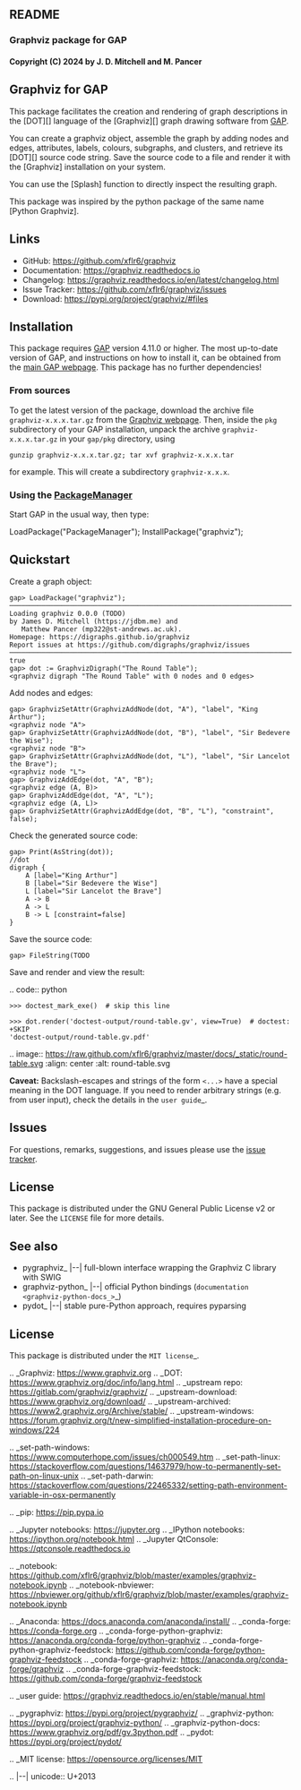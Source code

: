 ## README

### Graphviz package for GAP

#### Copyright (C) 2024 by J. D. Mitchell and M. Pancer

## Graphviz for GAP

This package facilitates the creation and rendering of graph
descriptions in the [DOT][] language of the [Graphviz][] graph drawing
software from [GAP][].

You can create a graphviz object, assemble the graph by adding nodes and
edges, attributes, labels, colours, subgraphs, and clusters, and
retrieve its [DOT][] source code string. Save the source code to a file
and render it with the [Graphviz] installation on your system.

You can use the [Splash] function to directly inspect the resulting
graph.

This package was inspired by the python package of the same name
[Python Graphviz].

## Links

- GitHub: https://github.com/xflr6/graphviz
- Documentation: https://graphviz.readthedocs.io
- Changelog: https://graphviz.readthedocs.io/en/latest/changelog.html
- Issue Tracker: https://github.com/xflr6/graphviz/issues
- Download: https://pypi.org/project/graphviz/#files

## Installation

This package requires [GAP][] version 4.11.0 or higher.  The most
up-to-date version of GAP, and instructions on how to install it, can be
obtained from the [main GAP webpage](https://www.gap-system.org). This
package has no further dependencies!

### From sources

To get the latest version of the package, download the archive file
`graphviz-x.x.x.tar.gz` from the [Graphviz webpage][]. Then, inside the
`pkg` subdirectory of your GAP installation, unpack the archive
`graphviz-x.x.x.tar.gz` in your `gap/pkg` directory, using

    gunzip graphviz-x.x.x.tar.gz; tar xvf graphviz-x.x.x.tar

for example.  This will create a subdirectory `graphviz-x.x.x`.

### Using the [PackageManager][]

Start GAP in the usual way, then type:

   LoadPackage("PackageManager");
   InstallPackage("graphviz");

## Quickstart

Create a graph object:

    gap> LoadPackage("graphviz");
    ───────────────────────────────────────────────────────────────────────────────────
    Loading graphviz 0.0.0 (TODO)
    by James D. Mitchell (https://jdbm.me) and
       Matthew Pancer (mp322@st-andrews.ac.uk).
    Homepage: https://digraphs.github.io/graphviz
    Report issues at https://github.com/digraphs/graphviz/issues
    ───────────────────────────────────────────────────────────────────────────────────
    true
    gap> dot := GraphvizDigraph("The Round Table");
    <graphviz digraph "The Round Table" with 0 nodes and 0 edges>

Add nodes and edges:

    gap> GraphvizSetAttr(GraphvizAddNode(dot, "A"), "label", "King Arthur");
    <graphviz node "A">
    gap> GraphvizSetAttr(GraphvizAddNode(dot, "B"), "label", "Sir Bedevere the Wise");
    <graphviz node "B">
    gap> GraphvizSetAttr(GraphvizAddNode(dot, "L"), "label", "Sir Lancelot the Brave");
    <graphviz node "L">
    gap> GraphvizAddEdge(dot, "A", "B");
    <graphviz edge (A, B)>
    gap> GraphvizAddEdge(dot, "A", "L");
    <graphviz edge (A, L)>
    gap> GraphvizSetAttr(GraphvizAddEdge(dot, "B", "L"), "constraint", false);

Check the generated source code:

    gap> Print(AsString(dot));
    //dot
    digraph {
        A [label="King Arthur"]
        B [label="Sir Bedevere the Wise"]
        L [label="Sir Lancelot the Brave"]
        A -> B
        A -> L
        B -> L [constraint=false]
    }

Save the source code:

    gap> FileString(TODO

Save and render and view the result:

.. code:: python

    >>> doctest_mark_exe()  # skip this line

    >>> dot.render('doctest-output/round-table.gv', view=True)  # doctest: +SKIP
    'doctest-output/round-table.gv.pdf'

.. image:: https://raw.github.com/xflr6/graphviz/master/docs/_static/round-table.svg
    :align: center
    :alt: round-table.svg

**Caveat:**
Backslash-escapes and strings of the form ``<...>``
have a special meaning in the DOT language.
If you need to render arbitrary strings (e.g. from user input),
check the details in the `user guide`_.

## Issues

For questions, remarks, suggestions, and issues please use the
[issue tracker](https://github.com/digraphs/graphviz/issues).

## License

This package is distributed under the GNU General Public License v2 or later.
See the `LICENSE` file for more details.

[PackageManager]: https://gap-packages.github.io/PackageManager
[Graphviz webpage]: https://digraphs.github.io/Digraphs
[GAP]: https://www.gap-system.org



See also
--------

- pygraphviz_ |--| full-blown interface wrapping the Graphviz C library with SWIG
- graphviz-python_ |--| official Python bindings
  (`documentation <graphviz-python-docs_>`_)
- pydot_ |--| stable pure-Python approach, requires pyparsing


License
-------

This package is distributed under the `MIT license`_.


.. _Graphviz:  https://www.graphviz.org
.. _DOT: https://www.graphviz.org/doc/info/lang.html
.. _upstream repo: https://gitlab.com/graphviz/graphviz/
.. _upstream-download: https://www.graphviz.org/download/
.. _upstream-archived: https://www2.graphviz.org/Archive/stable/
.. _upstream-windows: https://forum.graphviz.org/t/new-simplified-installation-procedure-on-windows/224

.. _set-path-windows: https://www.computerhope.com/issues/ch000549.htm
.. _set-path-linux: https://stackoverflow.com/questions/14637979/how-to-permanently-set-path-on-linux-unix
.. _set-path-darwin: https://stackoverflow.com/questions/22465332/setting-path-environment-variable-in-osx-permanently

.. _pip: https://pip.pypa.io

.. _Jupyter notebooks: https://jupyter.org
.. _IPython notebooks: https://ipython.org/notebook.html
.. _Jupyter QtConsole: https://qtconsole.readthedocs.io

.. _notebook: https://github.com/xflr6/graphviz/blob/master/examples/graphviz-notebook.ipynb
.. _notebook-nbviewer: https://nbviewer.org/github/xflr6/graphviz/blob/master/examples/graphviz-notebook.ipynb

.. _Anaconda: https://docs.anaconda.com/anaconda/install/
.. _conda-forge: https://conda-forge.org
.. _conda-forge-python-graphviz: https://anaconda.org/conda-forge/python-graphviz
.. _conda-forge-python-graphviz-feedstock: https://github.com/conda-forge/python-graphviz-feedstock
.. _conda-forge-graphviz: https://anaconda.org/conda-forge/graphviz
.. _conda-forge-graphviz-feedstock: https://github.com/conda-forge/graphviz-feedstock

.. _user guide: https://graphviz.readthedocs.io/en/stable/manual.html

.. _pygraphviz: https://pypi.org/project/pygraphviz/
.. _graphviz-python: https://pypi.org/project/graphviz-python/
.. _graphviz-python-docs: https://www.graphviz.org/pdf/gv.3python.pdf
.. _pydot: https://pypi.org/project/pydot/

.. _MIT license: https://opensource.org/licenses/MIT


.. |--| unicode:: U+2013
